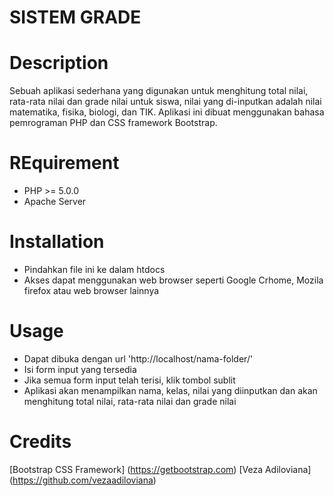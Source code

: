 # SISTEM GRADE

# Description
Sebuah aplikasi sederhana yang digunakan untuk menghitung total nilai, rata-rata nilai dan grade nilai untuk siswa, nilai yang di-inputkan adalah nilai matematika, fisika, biologi, dan TIK.
Aplikasi ini dibuat menggunakan bahasa pemrograman PHP dan CSS framework Bootstrap.

# REquirement
- PHP >= 5.0.0
- Apache Server

# Installation
- Pindahkan file ini ke dalam htdocs
- Akses dapat menggunakan web browser seperti Google Crhome, Mozila firefox atau web browser lainnya


# Usage
- Dapat dibuka dengan url 'http://localhost/nama-folder/'
- Isi form input yang tersedia
- Jika semua form input telah terisi, klik tombol sublit
- Aplikasi akan menampilkan nama, kelas, nilai yang diinputkan dan akan menghitung total nilai, rata-rata nilai dan grade nilai

# Credits 
[Bootstrap CSS Framework] (https://getbootstrap.com)
[Veza Adiloviana] (https://github.com/vezaadiloviana)